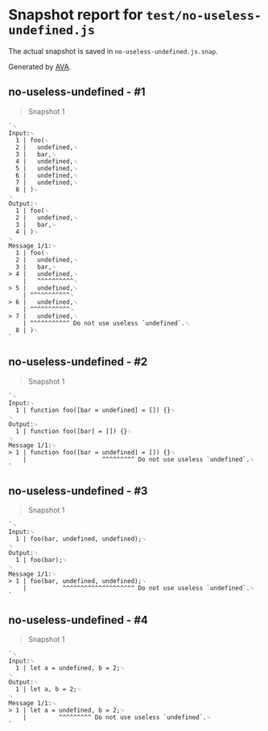 # Snapshot report for `test/no-useless-undefined.js`

The actual snapshot is saved in `no-useless-undefined.js.snap`.

Generated by [AVA](https://avajs.dev).

## no-useless-undefined - #1

> Snapshot 1

    `␊
    Input:␊
      1 | foo(␊
      2 | 	undefined,␊
      3 | 	bar,␊
      4 | 	undefined,␊
      5 | 	undefined,␊
      6 | 	undefined,␊
      7 | 	undefined,␊
      8 | )␊
    ␊
    Output:␊
      1 | foo(␊
      2 | 	undefined,␊
      3 | 	bar,␊
      4 | )␊
    ␊
    Message 1/1:␊
      1 | foo(␊
      2 | 	undefined,␊
      3 | 	bar,␊
    > 4 | 	undefined,␊
        | 	^^^^^^^^^^␊
    > 5 | 	undefined,␊
        | ^^^^^^^^^^^␊
    > 6 | 	undefined,␊
        | ^^^^^^^^^^^␊
    > 7 | 	undefined,␊
        | ^^^^^^^^^^^ Do not use useless `undefined`.␊
      8 | )␊
    `

## no-useless-undefined - #2

> Snapshot 1

    `␊
    Input:␊
      1 | function foo([bar = undefined] = []) {}␊
    ␊
    Output:␊
      1 | function foo([bar] = []) {}␊
    ␊
    Message 1/1:␊
    > 1 | function foo([bar = undefined] = []) {}␊
        |                     ^^^^^^^^^ Do not use useless `undefined`.␊
    `

## no-useless-undefined - #3

> Snapshot 1

    `␊
    Input:␊
      1 | foo(bar, undefined, undefined);␊
    ␊
    Output:␊
      1 | foo(bar);␊
    ␊
    Message 1/1:␊
    > 1 | foo(bar, undefined, undefined);␊
        |          ^^^^^^^^^^^^^^^^^^^^ Do not use useless `undefined`.␊
    `

## no-useless-undefined - #4

> Snapshot 1

    `␊
    Input:␊
      1 | let a = undefined, b = 2;␊
    ␊
    Output:␊
      1 | let a, b = 2;␊
    ␊
    Message 1/1:␊
    > 1 | let a = undefined, b = 2;␊
        |         ^^^^^^^^^ Do not use useless `undefined`.␊
    `
